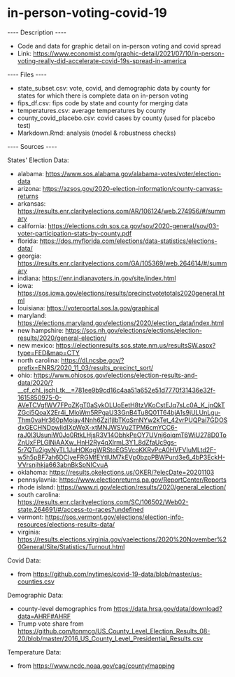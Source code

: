# in-person-voting-covid-19

---- Description ----
* Code and data for graphic detail on in-person voting and covid spread
* Link: https://www.economist.com/graphic-detail/2021/07/10/in-person-voting-really-did-accelerate-covid-19s-spread-in-america

---- Files ----
 * state_subset.csv: vote, covid, and demographic data by county for states for which there is complete data on in-person voting
 * fips_df.csv: fips code by state and county for merging data
 * temperatures.csv: average temperatures by county
 * county_covid_placebo.csv: covid cases by county (used for placebo test)
 * Markdown.Rmd: analysis (model & robustness checks)

---- Sources ----

States' Election Data: 
 * alabama: https://www.sos.alabama.gov/alabama-votes/voter/election-data
 * arizona: https://azsos.gov/2020-election-information/county-canvass-returns
 * arkansas: https://results.enr.clarityelections.com/AR/106124/web.274956/#/summary
 * california: https://elections.cdn.sos.ca.gov/sov/2020-general/sov/03-voter-participation-stats-by-county.pdf
 * florida: https://dos.myflorida.com/elections/data-statistics/elections-data/
 * georgia: https://results.enr.clarityelections.com/GA/105369/web.264614/#/summary
 * indiana: https://enr.indianavoters.in.gov/site/index.html
 * iowa: https://sos.iowa.gov/elections/results/precinctvotetotals2020general.html
 * louisiana: https://voterportal.sos.la.gov/graphical
 * maryland: https://elections.maryland.gov/elections/2020/election_data/index.html
 * new hampshire: https://sos.nh.gov/elections/elections/election-results/2020/general-election/
 * new mexico: https://electionresults.sos.state.nm.us/resultsSW.aspx?type=FED&map=CTY
 * north carolina: https://dl.ncsbe.gov/?prefix=ENRS/2020_11_03/results_precinct_sort/
 * ohio: https://www.ohiosos.gov/elections/election-results-and-data/2020/?__cf_chl_jschl_tk__=781ee9b9cd16c4aa51a652e51d7770f31436e32f-1615850975-0-AVeTCVgfWV7FPoZKgT0aSykOLUoEetH8tzVKoCstEJq7sLc0A_K_jnQkTZGci5QoaX2Er4i_MIoWm5RPgaU33GnB4Tu8Q01T64bjA1s9jULUnLgu-Thm0vaHr360pMoiay4Nnh6Zzj1jIbTKqSmNYw2kTet_42vrPUQPai7GDOSdxGECHNDpwIidIXpWeX-xtMNJWSVu2TPM6cmYCC6-raJ0I3UsuniW0Jo0RtkLHjsR3V14ObhkPeOY7UVnj6oiqmT6WiU278D0ToZnUxFPLGlNiAAXw_HnH2Ry4qXlrmL3Y1_8dZfaUc9gs-5r7QTu2igvNyTL1JuHOKqgWRStoEG5VcoKKRvPcA0HVFVIuMLtd2F-w5h5pBF7ah6DCIyeFRGMfEYtIUM7kEVp0bzpPBWPurd3e6_4bP3EckH-VVrsnjhkja663abnBkSpNICvuA
 * oklahoma: https://results.okelections.us/OKER/?elecDate=20201103
 * pennsylavnia: https://www.electionreturns.pa.gov/ReportCenter/Reports
 * rhode island: https://www.ri.gov/election/results/2020/general_election/
 * south carolina: https://results.enr.clarityelections.com/SC/106502/Web02-state.264691/#/access-to-races?undefined
 * vermont: https://sos.vermont.gov/elections/election-info-resources/elections-results-data/
 * virginia: https://results.elections.virginia.gov/vaelections/2020%20November%20General/Site/Statistics/Turnout.html

Covid Data:
 * from https://github.com/nytimes/covid-19-data/blob/master/us-counties.csv

Demographic Data:
 * county-level demographics from https://data.hrsa.gov/data/download?data=AHRF#AHRF
 * Trump vote share from https://github.com/tonmcg/US_County_Level_Election_Results_08-20/blob/master/2016_US_County_Level_Presidential_Results.csv 

Temperature Data:
 * from https://www.ncdc.noaa.gov/cag/county/mapping

